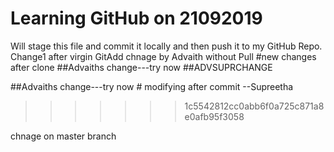 # Learning GitHub on 21092019
Will stage this file and commit  it locally and then push it to my GitHub Repo.
Change1 after virgin GitAdd
chnage by Advaith without Pull
#new changes after clone
##Advaiths change---try now
##ADVSUPRCHANGE

##Advaiths change---try now # modifying after commit --Supreetha
>>>>>>> 1c5542812cc0abb6f0a725c871a8e0afb95f3058

chnage on master branch